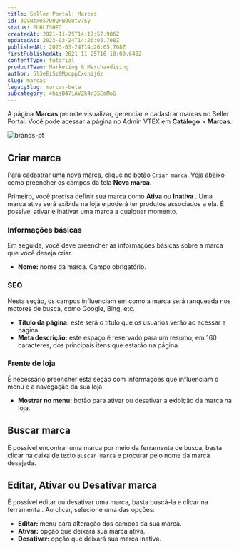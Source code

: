 ```yaml
---
title: Seller Portal: Marcas
id: 3QvNtxO57U0QPNOGutv7Sy
status: PUBLISHED
createdAt: 2021-11-25T14:17:52.986Z
updatedAt: 2023-03-24T14:26:05.708Z
publishedAt: 2023-03-24T14:26:05.708Z
firstPublishedAt: 2021-11-25T16:18:00.648Z
contentType: tutorial
productTeam: Marketing & Merchandising
author: 5l3eEiSz8MpcppCxcnijGz
slug: marcas
legacySlug: marcas-beta
subcategory: 4hisB47iAVZk4r3SEmMoG
---
```


A página **Marcas** permite visualizar, gerenciar e cadastrar marcas no Seller Portal. Você pode acessar a página no Admin VTEX em **Catálogo** > **Marcas**.

![brands-pt](//images.ctfassets.net/alneenqid6w5/5fhVobFAoo4vZiNqjEIh8u/4556bc8cc6f367453b4bf4ccbe2bf145/brands-pt.PNG)

## Criar marca 
Para cadastrar uma nova marca, clique no botão `Criar marca`. Veja abaixo como preencher os campos da tela __Nova marca__.

Primeiro, você precisa definir sua marca como **Ativa** <i class="fas fa-toggle-on"></i> ou **Inativa** <i class="fas fa-toggle-off"></i>. Uma marca ativa será exibida na loja e poderá ter produtos associados a ela. É possível ativar e inativar uma marca a qualquer momento.

### Informações básicas
Em seguida, você deve preencher as informações básicas sobre a marca que você deseja criar.

- **Nome:** nome da marca. Campo obrigatório.

### SEO
Nesta seção, os campos influenciam em como a marca será ranqueada nos motores de busca, como Google, Bing, etc.

- **Título da página:** este será o título que os usuários verão ao acessar a página.
- **Meta descrição:** este espaço é reservado para um resumo, em 160 caracteres, dos principais itens que estarão na página. 

### Frente de loja
É necessário preencher esta seção com informações que influenciam o menu e a navegação da sua loja.

- **Mostrar no menu:** botão para ativar ou desativar a exibição da marca na loja.

## Buscar marca

É possível encontrar uma marca por meio da ferramenta de busca, basta clicar na caixa de texto `Buscar marca` <i class="fas fa-search"></i> e procurar pelo nome da marca desejada. 

## Editar, Ativar ou Desativar marca
É possível editar ou desativar uma marca, basta buscá-la e clicar na ferramenta <i class="fas fa-ellipsis-v"></i>. Ao clicar, selecione uma das opções:

- <i class="far fa-edit"></i> **Editar:** menu para alteração dos campos da sua marca.
- <i class="far fa-eye"></i> **Ativar:** opção que deixará sua marca ativa.
- <i class="far fa-eye-slash"></i> **Desativar:** opção que deixará sua marca inativa.

